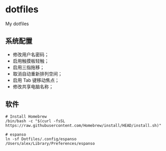 # dotfiles

My dotfiles

## 系统配置

- 修改用户名密码；
- 启用触摸板轻触；
- 启用三指拖移；
- 取消自动重新排列空间；
- 启用 Tab 键移动焦点；
- 修改共享电脑名称；

## 软件

```Shell
# Install Homebrew
/bin/bash -c "$(curl -fsSL https://raw.githubusercontent.com/Homebrew/install/HEAD/install.sh)"

# espanso
ln -sf Dotfiles/.config/espanso /Users/alex/Library/Preferences/espanso
```
